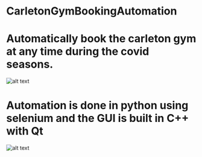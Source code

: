 # CarletonGymBookingAutomation

# Automatically book the carleton gym at any time during the covid seasons.
![alt text](https://i.gyazo.com/54d03ec26764e6a90671f8c08df86def.png)

# Automation is done in python using selenium and the GUI is built in C++ with Qt
![alt text](https://i.gyazo.com/155cf5f12d057e56349bfd4d0b5ff1f7.png)
